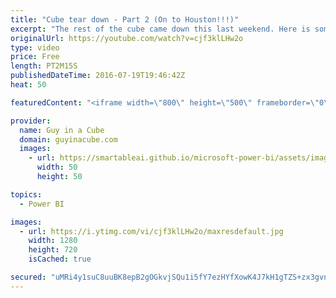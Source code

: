 ```yaml
---
title: "Cube tear down - Part 2 (On to Houston!!!)"
excerpt: "The rest of the cube came down this last weekend. Here is some time lapse of it occurring. Thankfully I had Kennedy to help!  7 boxes and 3 monitors later, I have the cube taken apart.  LET'S CONNECT!  Guy in a Cube -- https://guyinacube.com -- http://twitter.com/guyinacube -- http://www.facebook.com/guyinacube"
originalUrl: https://youtube.com/watch?v=cjf3klLHw2o
type: video
price: Free
length: PT2M15S
publishedDateTime: 2016-07-19T19:46:42Z
heat: 50

featuredContent: "<iframe width=\"800\" height=\"500\" frameborder=\"0\" src=\"https://www.youtube.com/embed/cjf3klLHw2o\" allow=\"accelerometer; autoplay; encrypted-media; gyroscope; picture-in-picture\" allowfullscreen></iframe>"

provider:
  name: Guy in a Cube
  domain: guyinacube.com
  images:
    - url: https://smartableai.github.io/microsoft-power-bi/assets/images/organizations/guyinacube.com-50x50.jpg
      width: 50
      height: 50

topics:
  - Power BI

images:
  - url: https://i.ytimg.com/vi/cjf3klLHw2o/maxresdefault.jpg
    width: 1280
    height: 720
    isCached: true

secured: "uMRi4y1suC8uuBK8epB2gOGkvjSQu1i5fY7ezHYfXowK4J7kH1gTZS+zx3gvnEZBcUe9gQvnDa2TuFJEM4oSWXGZpLbnybCizfSy9e9ZssXoU4XBRXNhueFQIkShqzblV2UiaLjFZCtabP/SVgw3UcTdIlJJyIR2rRRqClxOW9+s4sf1vL9QXrRFIwW+j5i2IijW5LTgFzkVp4s4SXilNxrj7VJ6fG6HMIko/uDscVO8UI6hPIvEUBa6dGARQ5gdt+ddSxjgAZCmPEWbwG2y6zjClVm9+VRL8DMrUFbxiaJXMqJ5IM8Xk69O9N73k+hgXhjypGta66pgyH7E4JHY6n8POYC5NTYWGxGoxEmKnpKO/YiXGRQGK7IwX5/mZJeHlAW8XqDpnqqx2izs+5PYVeEvhWwWoYbrSj36ECZxjI8=;ugZ3Fndbo+nInO0W2ssd9g=="
---
```


